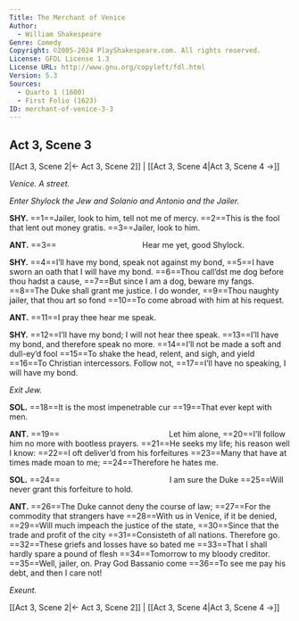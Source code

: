```yaml
---
Title: The Merchant of Venice
Author: 
  - William Shakespeare
Genre: Comedy
Copyright: ©2005-2024 PlayShakespeare.com. All rights reserved.
License: GFDL License 1.3
License URL: http://www.gnu.org/copyleft/fdl.html
Version: 5.3
Sources:
  - Quarto 1 (1600)
  - First Folio (1623)
ID: merchant-of-venice-3-3
---
```


## Act 3, Scene 3
[[Act 3, Scene 2|← Act 3, Scene 2]] | [[Act 3, Scene 4|Act 3, Scene 4 →]]

*Venice. A street.*

*Enter Shylock the Jew and Solanio and Antonio and the Jailer.*

**SHY.**
==1==Jailer, look to him, tell not me of mercy.
==2==This is the fool that lent out money gratis.
==3==Jailer, look to him.

**ANT.**
==3==           Hear me yet, good Shylock.

**SHY.**
==4==I’ll have my bond, speak not against my bond,
==5==I have sworn an oath that I will have my bond.
==6==Thou call’dst me dog before thou hadst a cause,
==7==But since I am a dog, beware my fangs.
==8==The Duke shall grant me justice. I do wonder,
==9==Thou naughty jailer, that thou art so fond
==10==To come abroad with him at his request.

**ANT.**
==11==I pray thee hear me speak.

**SHY.**
==12==I’ll have my bond; I will not hear thee speak.
==13==I’ll have my bond, and therefore speak no more.
==14==I’ll not be made a soft and dull-ey’d fool
==15==To shake the head, relent, and sigh, and yield
==16==To Christian intercessors. Follow not,
==17==I’ll have no speaking, I will have my bond.

*Exit Jew.*

**SOL.**
==18==It is the most impenetrable cur
==19==That ever kept with men.

**ANT.**
==19==              Let him alone,
==20==I’ll follow him no more with bootless prayers.
==21==He seeks my life; his reason well I know:
==22==I oft deliver’d from his forfeitures
==23==Many that have at times made moan to me;
==24==Therefore he hates me.

**SOL.**
==24==              I am sure the Duke
==25==Will never grant this forfeiture to hold.

**ANT.**
==26==The Duke cannot deny the course of law;
==27==For the commodity that strangers have
==28==With us in Venice, if it be denied,
==29==Will much impeach the justice of the state,
==30==Since that the trade and profit of the city
==31==Consisteth of all nations. Therefore go.
==32==These griefs and losses have so bated me
==33==That I shall hardly spare a pound of flesh
==34==Tomorrow to my bloody creditor.
==35==Well, jailer, on. Pray God Bassanio come
==36==To see me pay his debt, and then I care not!

*Exeunt.*

[[Act 3, Scene 2|← Act 3, Scene 2]] | [[Act 3, Scene 4|Act 3, Scene 4 →]]